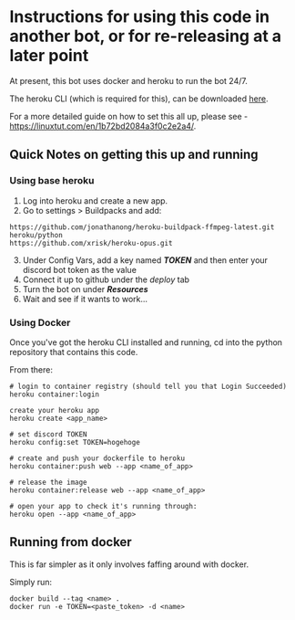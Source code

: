# Instructions for using this code in another bot, or for re-releasing at a later point

At present, this bot uses docker and heroku to run the bot 24/7.

The heroku CLI (which is required for this), can be downloaded [here](https://devcenter.heroku.com/articles/heroku-cli).

For a more detailed guide on how to set this all up, please see - https://linuxtut.com/en/1b72bd2084a3f0c2e2a4/.

## Quick Notes on getting this up and running

### Using base heroku
1) Log into heroku and create a new app.
2) Go to settings > Buildpacks and add:
```
https://github.com/jonathanong/heroku-buildpack-ffmpeg-latest.git
heroku/python
https://github.com/xrisk/heroku-opus.git
```
3) Under Config Vars, add a key named **_TOKEN_** and then enter your discord bot token as the value
4) Connect it up to github under the _deploy_ tab
5) Turn the bot on under **_Resources_**
6) Wait and see if it wants to work...
 
### Using Docker
Once you've got the heroku CLI installed and running, cd into the python repository that contains this code.

From there:
```
# login to container registry (should tell you that Login Succeeded)
heroku container:login

create your heroku app
heroku create <app_name>

# set discord TOKEN
heroku config:set TOKEN=hogehoge

# create and push your dockerfile to heroku
heroku container:push web --app <name_of_app>

# release the image
heroku container:release web --app <name_of_app>

# open your app to check it's running through:
heroku open --app <name_of_app>
```

## Running from docker
This is far simpler as it only involves faffing around with docker.

Simply run:
```
docker build --tag <name> .
docker run -e TOKEN=<paste_token> -d <name>
```
